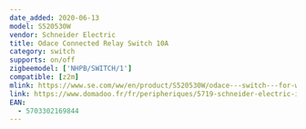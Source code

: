 ```yaml
---
date_added: 2020-06-13
model: S520530W
vendor: Schneider Electric 
title: Odace Connected Relay Switch 10A
category: switch
supports: on/off
zigbeemodel: ['NHPB/SWITCH/1']
compatible: [z2m]
mlink: https://www.se.com/ww/en/product/S520530W/odace---switch---for-wiser---white/
link: https://www.domadoo.fr/fr/peripheriques/5719-schneider-electric-interrupteur-connecte-zigbee-30-wiser-odace-blanc-3606481019578.html
EAN:
  - 5703302169844
---
```

